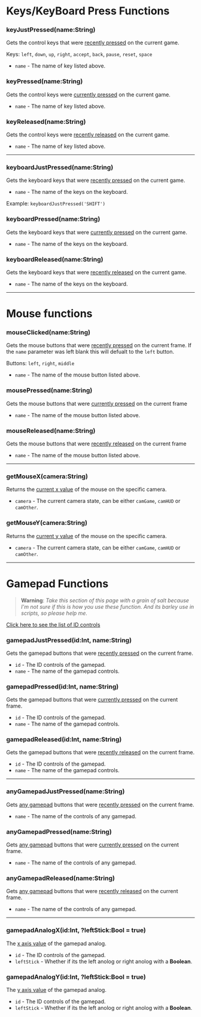 # Keys/KeyBoard Press Functions
### keyJustPressed(name:String)
Gets the control keys that were <ins>recently pressed</ins> on the current game.

Keys: `left`, `down`, `up`, `right`, `accept`, `back`, `pause`, `reset`, `space`

- `name` - The name of key listed above.

### keyPressed(name:String)
Gets the control keys were <ins>currently pressed</ins> on the current game.

- `name` - The name of key listed above.

### keyReleased(name:String)
Gets the control keys were <ins>recently released</ins> on the current game.

- `name` - The name of key listed above.

***

### keyboardJustPressed(name:String)
Gets the keyboard keys that were <ins>recently pressed</ins> on the current game.

- `name` - The name of the keys on the keyboard.

Example: `keyboardJustPressed('SHIFT')`

### keyboardPressed(name:String)
Gets the keyboard keys that were <ins>currently pressed</ins> on the current game.

- `name` - The name of the keys on the keyboard.

### keyboardReleased(name:String)
Gets the keyboard keys that were <ins>recently released</ins> on the current game.

- `name` - The name of the keys on the keyboard.

***

# Mouse functions
### mouseClicked(name:String)
Gets the mouse buttons that were <ins>recently pressed</ins> on the current frame. If the `name` parameter was left blank this will defualt to the `left` button.

Buttons: `left`, `right`, `middle`

- `name` - The name of the mouse button listed above.

### mousePressed(name:String)
Gets the mouse buttons that were <ins>currently pressed</ins> on the current frame

- `name` - The name of the mouse button listed above.

### mouseReleased(name:String)
Gets the mouse buttons that were <ins>recently released</ins> on the current frame

- `name` - The name of the mouse button listed above.

***

### getMouseX(camera:String)
Returns the <ins>current x value</ins> of the mouse on the specific camera.

- `camera` - The current camera state, can be either `camGame`, `camHUD` or `camOther`.

### getMouseY(camera:String)
Returns the <ins>current y value</ins> of the mouse on the specific camera.

- `camera` - The current camera state, can be either `camGame`, `camHUD` or `camOther`.

***

# Gamepad Functions
> **Warning**: _Take this section of this page with a grain of salt because I'm not sure if this is how you use these function. And its barley use in scripts, so please help me._

[Click here to see the list of ID controls](https://api.haxeflixel.com/flixel/input/gamepad/FlxGamepadInputID.html)

### gamepadJustPressed(id:Int, name:String)
Gets the gamepad buttons that were <ins>recently pressed</ins> on the current frame.

- `id` - The ID controls of the gamepad.
- `name` - The name of the gamepad controls.

### gamepadPressed(id:Int, name:String)
Gets the gamepad buttons that were <ins>currently pressed</ins> on the current frame.

- `id` - The ID controls of the gamepad.
- `name` - The name of the gamepad controls.

### gamepadReleased(id:Int, name:String)
Gets the gamepad buttons that were <ins>recently released</ins> on the current frame.

- `id` - The ID controls of the gamepad.
- `name` - The name of the gamepad controls.

***

### anyGamepadJustPressed(name:String)
Gets <ins>any gamepad</ins> buttons that were <ins>recently pressed</ins> on the current frame.

- `name` - The name of the controls of any gamepad.

### anyGamepadPressed(name:String)
Gets <ins>any gamepad</ins> buttons that were <ins>currently pressed</ins> on the current frame.

- `name` - The name of the controls of any gamepad.

### anyGamepadReleased(name:String)
Gets <ins>any gamepad</ins> buttons that were <ins>recently released</ins> on the current frame.

- `name` - The name of the controls of any gamepad.

***

### gamepadAnalogX(id:Int, ?leftStick:Bool = true)
The <ins>x axis value</ins> of the gamepad analog.

- `id` - The ID controls of the gamepad.
- `leftStick` - Whether if its the left anolog or right anolog with a **Boolean**.

### gamepadAnalogY(id:Int, ?leftStick:Bool = true)
The <ins>y axis value</ins> of the gamepad analog.

- `id` - The ID controls of the gamepad.
- `leftStick` - Whether if its the left anolog or right anolog with a **Boolean**.
